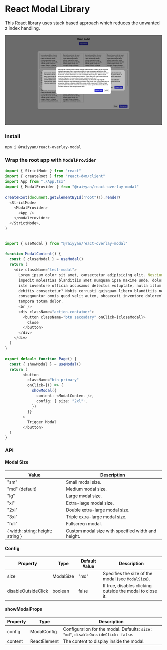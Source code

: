 # React Modal Library

This React library uses stack based approach which reduces the unwanted z index handling.

![Logo](./public/img.png)

### Install
```bash
npm i @raiyyan/react-overlay-modal
```

### Wrap the root app with `ModalProvider`

```typescript jsx
import { StrictMode } from "react"
import { createRoot } from "react-dom/client"
import App from "./App.tsx"
import { ModalProvider } from "@raiyyan/react-overlay-modal"

createRoot(document.getElementById("root")!).render(
  <StrictMode>
    <ModalProvider>
      <App />
    </ModalProvider>
  </StrictMode>,
)
```

```typescript jsx

import { useModal } from "@raiyyan/react-overlay-modal"

function ModalContent() {
  const { closeModal } = useModal()
  return (
    <div className="test-modal">
      Lorem ipsum dolor sit amet, consectetur adipisicing elit. Nesciunt fugit
      impedit molestias blanditiis amet numquam ipsa maxime unde, dolor quo,
      iste inventore officia accusamus delectus voluptate, nulla illum earum
      debitis consectetur? Nobis corrupti quisquam libero blanditiis nemo rem
      consequuntur omnis quod velit autem, obcaecati inventore dolorem? Sunt
      tempora totam dolor.
      <br />
      <div className="action-container">
        <button className="btn secondary" onClick={closeModal}>
          Close
        </button>
      </div>
    </div>
  )
}

export default function Page() {
  const { showModal } = useModal()
  return (
        <button
          className="btn primary"
          onClick={() => {
            showModal({
              content: <ModalContent />,
              config: { size: "2xl"},
            })
          }}
        >
          Trigger Modal
        </button>
  )
}
```
### API

#### Modal Size
| Value                     | Description                                          |
|---------------------------|------------------------------------------------------|
| "sm"                      | Small modal size.                                   |
| "md" (default)            | Medium modal size.                                  |
| "lg"                      | Large modal size.                                   |
| "xl"                      | Extra-large modal size.                             |
| "2xl"                     | Double extra-large modal size.                      |
| "3xl"                     | Triple extra-large modal size.                      |
| "full"                    | Fullscreen modal.                                   |
| { width: string; height: string } | Custom modal size with specified width and height. |

#### Config

| Property              | Type                             | Default Value   | Description                                           |
|-----------------------|----------------------------------|-----------------|-------------------------------------------------------|
| size                  | ModalSize                       | "md"            | Specifies the size of the modal (see `ModalSize`).    |
| disableOutsideClick   | boolean                         | false           | If true, disables clicking outside the modal to close it. |

####  showModalProps

| Property | Type                   | Description                                  |
|----------|------------------------|----------------------------------------------|
| config   | ModalConfig            | Configuration for the modal. Defaults: `size: "md"`, `disableOutsideClick: false`. |
| content  | ReactElement           | The content to display inside the modal.    |